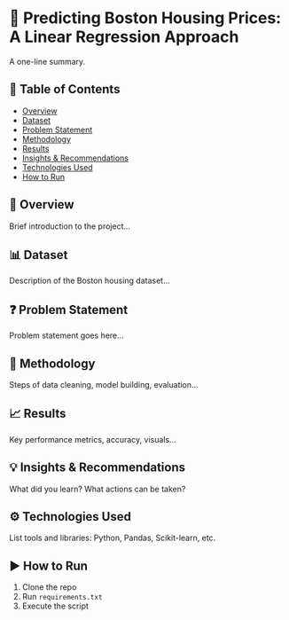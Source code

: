 # 📌 Predicting Boston Housing Prices: A Linear Regression Approach

A one-line summary.

## 📂 Table of Contents
- [Overview](#-overview)
- [Dataset](#-dataset)
- [Problem Statement](#-problem-statement)
- [Methodology](#-methodology)
- [Results](#-results)
- [Insights & Recommendations](#-insights--recommendations)
- [Technologies Used](#-technologies-used)
- [How to Run](#-how-to-run)

## 🧠 Overview

Brief introduction to the project...

## 📊 Dataset

Description of the Boston housing dataset...

## ❓ Problem Statement

Problem statement goes here...

## 🔎 Methodology

Steps of data cleaning, model building, evaluation...

## 📈 Results

Key performance metrics, accuracy, visuals...

## 💡 Insights & Recommendations

What did you learn? What actions can be taken?

## ⚙️ Technologies Used

List tools and libraries: Python, Pandas, Scikit-learn, etc.

## ▶️ How to Run

1. Clone the repo
2. Run `requirements.txt`
3. Execute the script
